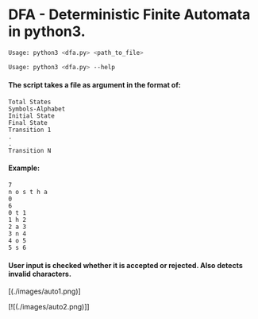 # DFA - Deterministic Finite Automata in python3.

```sh
Usage: python3 <dfa.py> <path_to_file>
```
```sh 
Usage: python3 <dfa.py> --help
```
#### The script takes a file as argument in the format of: 

```
Total States
Symbols-Alphabet
Initial State
Final State
Transition 1
.
.
Transition N
```

#### Example:
```
7
n o s t h a  
0
6 	
0 t 1
1 h 2
2 a 3
3 n 4
4 o 5
5 s 6
```
#### User input is checked whether it is accepted or rejected. Also detects invalid characters.

[(./images/auto1.png)]

[![(./images/auto2.png)]]
